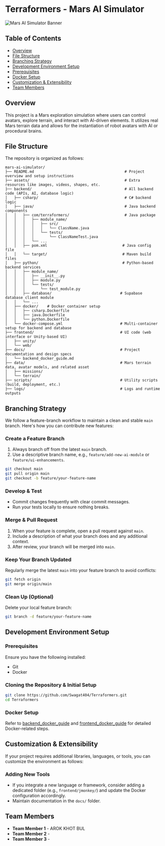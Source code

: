 # Terraformers - Mars AI Simulator

![Mars AI Simulator Banner](./assets/images/logo.png)

## Table of Contents
- [Overview](#overview)
- [File Structure](#file-structure)
- [Branching Strategy](#branching-strategy)
- [Development Environment Setup](#development-environment-setup)
- [Prerequisites](#prerequisites)
- [Docker Setup](#docker-setup)
- [Customization & Extensibility](#customization--extensibility)
- [Team Members](#team-members)

## Overview
This project is a Mars exploration simulation where users can control avatars, explore terrain, and interact with AI-driven elements. It utilizes real Mars terrain data and allows for the instantiation of robot avatars with AI or procedural brains.

## File Structure
The repository is organized as follows:

```
mars-ai-simulator/
├── README.md                                         # Project overview and setup instructions
├── assets/                                           # Extra resources like images, videos, shapes, etc.
├── backend/                                          # All backend code (APIs, AI, database logic)
│   ├── csharp/                                       # C# backend logic
│   ├── java/                                         # Java backend components
│   │   ├── com/terraformers/                         # Java package
│   │   │   ├── module_name/
│   │   │   │   ├── src/
│   │   │   │   │   └── ClassName.java
│   │   │   │   └── tests/
│   │   │   │       └── ClassNameTest.java
│   │   │   └── ...
│   │   ├── pom.xml                                  # Java config file
│   │   └── target/                                  # Maven build files
│   ├── python/                                      # Python-based backend services
│   │   ├── module_name/
│   │   │   ├── __init__.py
│   │   │   ├── module.py
│   │   │   └── tests/
│   │   │       └── test_module.py
│   │   ├── database/                               # Supabase database client module
│   │   └── ...
│   ├── docker/    # Docker container setup
│   │   ├── csharp.Dockerfile
│   │   ├── java.Dockerfile
│   │   └── python.Dockerfile
│   └── docker-compose.yml                          # Multi-container setup for backend and database
├── frontend/                                       # UI code (web interface or Unity-based UI)
│   ├── unity/
│   └── web/
├── docs/                                           # Project documentation and design specs
│   └── backend_docker_guide.md
├── data/                                           # Mars terrain data, avatar models, and related asset
│   ├── missions/
│   └── terrain/
├── scripts/                                        # Utility scripts (build, deployment, etc.)
├── logs/                                           # Logs and runtime outputs
```

## Branching Strategy
We follow a feature-branch workflow to maintain a clean and stable `main` branch. Here's how you can contribute new features:

### Create a Feature Branch
1. Always branch off from the latest `main` branch.
2. Use a descriptive branch name, e.g., `feature/add-new-ai-module` or `feature/ui-enhancements`.

```bash
git checkout main
git pull origin main
git checkout -b feature/your-feature-name
```

### Develop & Test
- Commit changes frequently with clear commit messages.
- Run your tests locally to ensure nothing breaks.

### Merge & Pull Request
1. When your feature is complete, open a pull request against `main`.
2. Include a description of what your branch does and any additional context.
3. After review, your branch will be merged into `main`.

### Keep Your Branch Updated
Regularly merge the latest `main` into your feature branch to avoid conflicts:

```bash
git fetch origin
git merge origin/main
```

### Clean Up (Optional)
Delete your local feature branch:

```bash
git branch -d feature/your-feature-name
```

## Development Environment Setup
### Prerequisites
Ensure you have the following installed:
- Git
- Docker

### Cloning the Repository & Initial Setup
```bash
git clone https://github.com/Swagat404/Terraformers.git
cd Terraformers
```

### Docker Setup
Refer to [backend_docker_guide](docs/backend_docker_guide.md) and [frontend_docker_guide](docs/frontend_docker_guide.md) for detailed Docker-related steps.


## Customization & Extensibility
If your project requires additional libraries, languages, or tools, you can customize the environment as follows:

### Adding New Tools
- If you integrate a new language or framework, consider adding a dedicated folder (e.g., `frontend/jmonkey/`) and update the Docker configuration accordingly.
- Maintain documentation in the `docs/` folder.

## Team Members
- **Team Member 1** - AROK KHOT BUL
- **Team Member 2** - 
- **Team Member 3** -
  


